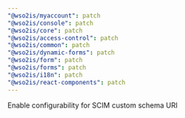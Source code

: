 ```yaml
---
"@wso2is/myaccount": patch
"@wso2is/console": patch
"@wso2is/core": patch
"@wso2is/access-control": patch
"@wso2is/common": patch
"@wso2is/dynamic-forms": patch
"@wso2is/form": patch
"@wso2is/forms": patch
"@wso2is/i18n": patch
"@wso2is/react-components": patch
---
```


Enable configurability for SCIM custom schema URI
